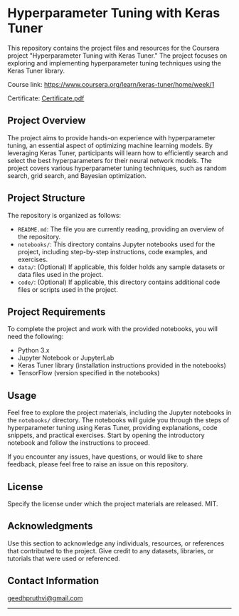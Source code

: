 # Hyperparameter Tuning with Keras Tuner

This repository contains the project files and resources for the Coursera project "Hyperparameter Tuning with Keras Tuner." The project focuses on exploring and implementing hyperparameter tuning techniques using the Keras Tuner library.

Course link: https://www.coursera.org/learn/keras-tuner/home/week/1



Certificate: [Certificate.pdf](https://github.com/pgeedh/Hyperparameter-Tuning-with-Keras-Tuner/files/11908219/Certificate.pdf)
## Project Overview
The project aims to provide hands-on experience with hyperparameter tuning, an essential aspect of optimizing machine learning models. By leveraging Keras Tuner, participants will learn how to efficiently search and select the best hyperparameters for their neural network models. The project covers various hyperparameter tuning techniques, such as random search, grid search, and Bayesian optimization.



## Project Structure
The repository is organized as follows:




- `README.md`: The file you are currently reading, providing an overview of the repository.
- `notebooks/`: This directory contains Jupyter notebooks used for the project, including step-by-step instructions, code examples, and exercises.
- `data/`: (Optional) If applicable, this folder holds any sample datasets or data files used in the project.
- `code/`: (Optional) If applicable, this directory contains additional code files or scripts used in the project.

## Project Requirements
To complete the project and work with the provided notebooks, you will need the following:

- Python 3.x
- Jupyter Notebook or JupyterLab
- Keras Tuner library (installation instructions provided in the notebooks)
- TensorFlow (version specified in the notebooks)

## Usage
Feel free to explore the project materials, including the Jupyter notebooks in the `notebooks/` directory. The notebooks will guide you through the steps of hyperparameter tuning using Keras Tuner, providing explanations, code snippets, and practical exercises. Start by opening the introductory notebook and follow the instructions to proceed.

If you encounter any issues, have questions, or would like to share feedback, please feel free to raise an issue on this repository.

## License
Specify the license under which the project materials are released. MIT.

## Acknowledgments
Use this section to acknowledge any individuals, resources, or references that contributed to the project. Give credit to any datasets, libraries, or tutorials that were used or referenced.

## Contact Information
geedhpruthvi@gmail.com

---

